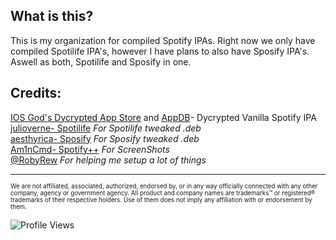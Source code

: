 ## What is this?<br/>
This is my organization for compiled Spotify IPAs. Right now we only have compiled Spotilife IPA's, however I have plans to also have Sposify IPA's. Aswell as both, Spotilife and Sposify in one. <br/>

## Credits:<br/>
[IOS God's Dycrypted App Store](https://armconverter.com/decryptedappstore/us/spotify) and [AppDB](https://appdb.to/app/ios/324684580)- Dycrypted Vanilla Spotify IPA<br/>
[julioverne-  Spotilife](https://julio.hackyouriphone.org/) *For Spotilife tweaked .deb*<br/>
[aesthyrica- Sposify](https://repo.dynastic.co/package/com.spos) *For Sposify tweaked  .deb*<br/>
[Am1nCmd- Spotify++](https://appdb.to/app/cydia/1900000540) *For ScreenShots*<br/>
[@RobyRew](https://github.com/RobyRew) *For helping me setup a lot of things*
***
<sup><sub>We are not affiliated, associated, authorized, endorsed by, or in any way officially connected with any other company, agency or government agency. All product and company names are trademarks™ or registered® trademarks of their respective holders. Use of them does not imply any affiliation with or endorsement by them.</sub></sup>

![Profile Views](https://komarev.com/ghpvc/?username=SpotCompiled&color=grey)
